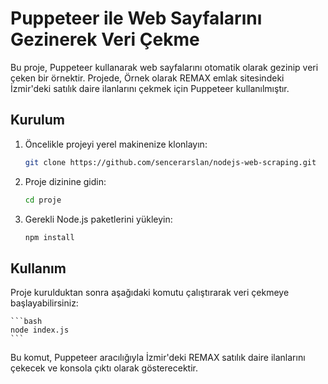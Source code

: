 # Puppeteer ile Web Sayfalarını Gezinerek Veri Çekme

Bu proje, Puppeteer kullanarak web sayfalarını otomatik olarak gezinip veri çeken bir örnektir. Projede, Örnek olarak REMAX emlak sitesindeki İzmir'deki satılık daire ilanlarını çekmek için Puppeteer kullanılmıştır.

## Kurulum

1. Öncelikle projeyi yerel makinenize klonlayın:

   ```bash
   git clone https://github.com/sencerarslan/nodejs-web-scraping.git
   ```

2. Proje dizinine gidin:

   ```bash
   cd proje
   ```

3. Gerekli Node.js paketlerini yükleyin:

   ```bash
   npm install
   ```

## Kullanım

Proje kurulduktan sonra aşağıdaki komutu çalıştırarak veri çekmeye başlayabilirsiniz:

    ```bash
    node index.js
    ```

Bu komut, Puppeteer aracılığıyla İzmir'deki REMAX satılık daire ilanlarını çekecek ve konsola çıktı olarak gösterecektir.
